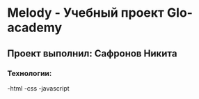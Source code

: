 # Melody - Учебный проект Glo-academy
## Проект выполнил: Сафронов Никита
### Технологии:
-html
-css
-javascript
 
